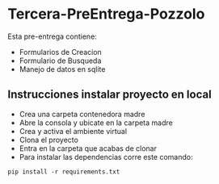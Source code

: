 # Tercera-PreEntrega-Pozzolo

Esta pre-entrega contiene:
- Formularios de Creacion
- Formulario de Busqueda
- Manejo de datos en sqlite

## Instrucciones instalar proyecto en local
+ Crea una carpeta contenedora madre
+ Abre la consola y ubicate en la carpeta madre
+ Crea y activa el ambiente virtual
+ Clona el proyecto
+ Entra en la carpeta que acabas de clonar
+ Para instalar las dependencias corre este comando:

```
pip install -r requirements.txt
```
